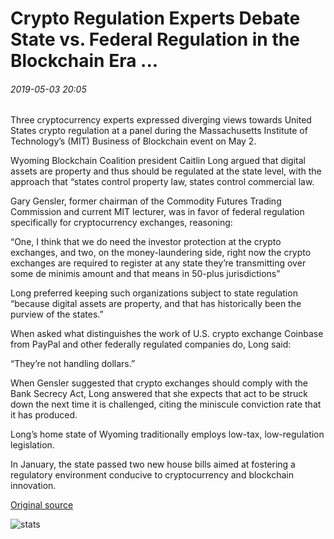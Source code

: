 # Crypto Regulation Experts Debate State vs. Federal Regulation in the Blockchain Era ...

###### 2019-05-03 20:05

Three cryptocurrency experts expressed diverging views towards United States crypto regulation at a panel during the Massachusetts Institute of Technology’s (MIT) Business of Blockchain event on May 2.

Wyoming Blockchain Coalition president Caitlin Long argued that digital assets are property and thus should be regulated at the state level, with the approach that “states control property law, states control commercial law.

Gary Gensler, former chairman of the Commodity Futures Trading Commission and current MIT lecturer, was in favor of federal regulation specifically for cryptocurrency exchanges, reasoning:

“One, I think that we do need the investor protection at the crypto exchanges, and two, on the money-laundering side, right now the crypto exchanges are required to register at any state they’re transmitting over some de minimis amount and that means in 50-plus jurisdictions”

Long preferred keeping such organizations subject to state regulation “because digital assets are property, and that has historically been the purview of the states.”

When asked what distinguishes the work of U.S. crypto exchange Coinbase from PayPal and other federally regulated companies do, Long said:

“They’re not handling dollars.”

When Gensler suggested that crypto exchanges should comply with the Bank Secrecy Act, Long answered that she expects that act to be struck down the next time it is challenged, citing the miniscule conviction rate that it has produced.

Long’s home state of Wyoming traditionally employs low-tax, low-regulation legislation.

In January, the state passed two new house bills aimed at fostering a regulatory environment conducive to cryptocurrency and blockchain innovation.

[Original source](https://cointelegraph.com/news/crypto-regulation-experts-debate-state-vs-federal-regulation-in-the-blockchain-era)

![stats](https://c.statcounter.com/11760860/0/a89fa40b/1/ "stats")